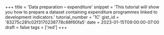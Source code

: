 +++
title = 'Data preparation – expenditure'
snippet = 'This tutorial will show you how to prepare a dataset containing expenditure programmes linked to development indicators.'
tutorial_number = '1C'
gist_id = '83275c281c02f3170238778c68f60fa5'
date = 2023-01-15T09:00:00-07:00
draft = false
tags = ['red']
+++

